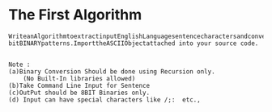 # The First Algorithm 

    WriteanAlgorithmtoextractinputEnglishLanguagesentencecharactersandconvertthecharacterstothe8-bitBINARYpatterns.ImporttheASCIIObjectattached into your source code.


    Note :
    (a)Binary Conversion Should be done using Recursion only.  
        (No Built-In libraries allowed)
    (b)Take Command Line Input for Sentence
    (c)OutPut should be ​8BIT​ Binaries only.
    (d) Input can have special characters like /;:  etc.,